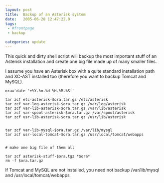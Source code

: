 ```yaml
---
layout: post
title:  Backup of an Asterisk system
date:   2005-06-28 12:47:22.0
tags:
 - #frontpage
 - backup

categories: update
---
```


This quick and dirty shell script will backup the most important stuff of an Asterisk installation and create one big file made up of many smaller files.

I assume you have an Asterisk box with a quite standard installation path and XC-AST installed too (therefore you want to backup Tomcat and MySQL).

    
    ora=`date '+%Y.%m.%d-%H.%M.%S'`
    
    tar zcf etc-asterisk-$ora.tar.gz /etc/asterisk
    tar zcf var-log-asterisk-$ora.tar.gz /var/log/asterisk
    tar zcf var-lib-asterisk-$ora.tar.gz /var/lib/asterisk
    tar zcf var-spool-asterisk-$ora.tar.gz /var/spool/asterisk
    tar zcf usr-lib-asterisk-$ora.tar.gz /usr/lib/asterisk
    
    
    tar zcf var-lib-mysql-$ora.tar.gz /var/lib/mysql
    tar zcf usr-local-tomcat-$ora.tar.gz /usr/local/tomcat/webapps
    
    
    # make one big file of them all
    
    tar zcf asterisk-stuff-$ora.tgz *$ora*
    rm -f $ora.tar.gz



If Tomcat and MySQL are not installed, you need not backup /var/lib/mysql and /usr/local/tomcat/webapps

